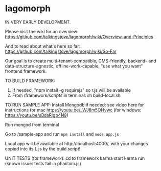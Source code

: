 # lagomorph
IN VERY EARLY DEVELOPMENT. 

Please visit the wiki for an overview: 
https://github.com/talkingstove/lagomorph/wiki/Overview-and-Principles

And to read about what's here so far:
https://github.com/talkingstove/lagomorph/wiki/So-Far


Our goal is to create  multi-tenant-compatible, CMS-friendly, backend- and data-structure-agnostic, offline-work-capable, "use what you want" frontend framework.

TO BUILD FRAMEWORK:
1) If needed, "npm install -g requirejs" so r.js will be available
2) From /framework/scripts in terminal: sh build-local.sh

TO RUN SAMPLE APP: 
Install Mongodb if needed: see video here for instructions for mac https://youtu.be/_WJ8m5QHvwc (for windows: https://youtu.be/sBdaRlgb4N8)

Run mongod from terminal

Go to /sample-app and run `npm install` and `node app.js`

Local app will be available at http://localhost:4000/, with your changes copied into its L.js by the build script!

UNIT TESTS (for framework):
cd to framework
karma start
karma run (known issue: tests fail in phantom.js)

